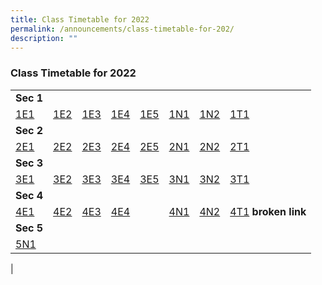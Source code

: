 ```yaml
---
title: Class Timetable for 2022
permalink: /announcements/class-timetable-for-202/
description: ""
---
```

### **Class Timetable for 2022**

| | | | | | | | | 
|---|---|---|---|---|---|---|---|
| **Sec 1** |  |  |  |  |  |  |  |
| [1E1](/files/1E1.pdf) | [1E2](/files/1E2.pdf) | [1E3](/files/1E3.pdf) | [1E4](/files/1E4.pdf) | [1E5](/files/1E5.pdf) | [1N1](/files/1N1.pdf) | [1N2](/files/1N2.pdf) | [1T1](/files/1T1.pdf) |
| **Sec 2** |  |  |  |  |  |  |  |
| [2E1](/files/2E1.pdf) | [2E2](/files/2E2.pdf) | [2E3](/files/2E3.pdf) | [2E4](/files/2E4.pdf) | [2E5](/files/2E5.pdf) | [2N1](/files/2N1.pdf) | [2N2](/files/2N2.pdf) | [2T1](/files/2T1.pdf) |
| **Sec 3** |  |  |  |  |  |  |  |
| [3E1](/files/3E1.pdf) | [3E2](/files/3E2.pdf) | [3E3](/files/3E3.pdf) | [3E4](/files/3E4.pdf) | [3E5](/files/3E5.pdf) | [3N1](/files/3N1.pdf) | [3N2](/files/3N2.pdf) | [3T1](/files/3T1.pdf) |
| **Sec 4** |  |  |  |  |  |  |  |
| [4E1](/files/4E1.pdf) | [4E2](/files/4E2.pdf) | [4E3](/files/4E3.pdf) | [4E4](/files/4E4.pdf) | | [4N1](/files/4N1.pdf) | [4N2](/files/4N2.pdf) | [4T1](https://www.zhonghuasec.moe.edu.sg/qql/slot/u706/Infolinks/202/4T1.pdf) **broken link** |
| **Sec 5** |  |  |  |  |  |  |  |
| [5N1](/files/5N1.pdf) |
|